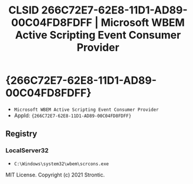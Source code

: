 ﻿---
title: "CLSID 266C72E7-62E8-11D1-AD89-00C04FD8FDFF | Microsoft WBEM Active Scripting Event Consumer Provider"
excerpt: What is COM-Object CLSID 266C72E7-62E8-11D1-AD89-00C04FD8FDFF?
---

# {266C72E7-62E8-11D1-AD89-00C04FD8FDFF}

* `Microsoft WBEM Active Scripting Event Consumer Provider`
* AppId: `{266C72E7-62E8-11D1-AD89-00C04FD8FDFF}`

## Registry


### LocalServer32

* `C:\Windows\system32\wbem\scrcons.exe`

MIT License. Copyright (c) 2021 Strontic.


